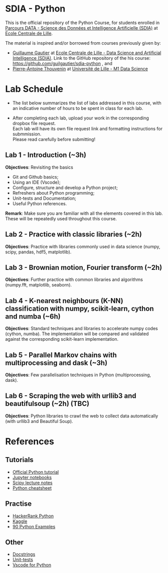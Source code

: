 # SDIA - Python

This is the official repository of the Python Course, for students enrolled in [Parcours DATA - Science des Données et Intelligence Artificielle (SDIA)](http://pierrechainais.ec-lille.fr/Centrale/Option_DAD/Accueil.html) at [Ecole Centrale de Lille](https://centralelille.fr/).

The material is inspired and/or borrowed from courses previously given by:

- [Guillaume Gautier](https://guilgautier.github.io/) at [Ecole Centrale de Lille - Data Science and Artificial Intelligence (SDIA)](http://pierrechainais.ec-lille.fr/Centrale/Option_DAD/Accueil.html). Link to the GitHub repository of the his course: https://github.com/guilgautier/sdia-python , and
- [Pierre-Antoine Thouvenin](https://pthouvenin.github.io/) at [Université de Lille - M1 Data Science](https://www.univ-lille.fr/formations/fr-00020709.html)

# Lab Schedule

- The list below summarizes the list of labs addressed in this course, with an indicative number of hours to be spent in class for each lab.

- After completing each lab, upload your work in the corresponding dropbox file request.\
Each lab will have its own file request link and formatting instructions for submmission.\
Please read carefully before submitting!

## Lab 1 - Introduction (~3h)

**Objectives**: Revisiting the basics

- Git and Github basics;
- Using an IDE (Vscode);
- Configure, structure and develop a Python project;
- Refreshers about Python programming;
- Unit-tests and Documentation;
- Useful Python references.

**Remark**: Make sure you are familiar with all the elements covered in this lab. These will be repeatedly used throughout this course.

## Lab 2 - Practice with classic libraries (~2h)

**Objectives**: Practice with libraries commonly used in data science (numpy, scipy, pandas, hdf5, matplotlib).

## Lab 3 - Brownian motion, Fourier transform (~2h)

**Objectives**: Further practice with common libraries and algorithms (numpy.fft, matplotlib, seaborn).

## Lab 4 - K-nearest neighbours (K-NN) classification with numpy, scikit-learn, cython and numba (~6h)

**Objectives**: Standard techniques and libraries to accelerate numpy codes (cython, numba). The implementation will be compared and validated against the corresponding scikit-learn implementation.

## Lab 5 - Parallel Markov chains with multiprocessing and dask (~3h)

**Objectives**: Few parallelisation techniques in Python (multiprocessing, dask).

## Lab 6 - Scraping the web with urllib3 and beautifulsoup (~2h) (TBC)

**Objectives**: Python libraries to crawl the web to collect data automatically (with urllib3 and Beautiful Soup).

# References

## Tutorials

- [Official Python tutorial](https://docs.python.org/3/tutorial/) 
- [Jupyter notebooks](https://jupyter-notebook.readthedocs.io/en/stable/notebook.html)
- [Scipy lecture notes](https://scipy-lectures.org/)
- [Python cheatsheet](https://quickref.me/python)

## Practise 

- [HackerRank Python](https://www.hackerrank.com/domains/python)
- [Kaggle](https://www.kaggle.com/learn/python)
- [90 Python Examples](https://github.com/milaan9/90_Python_Examples)

## Other

- [Docstrings](https://numpydoc.readthedocs.io/en/latest/format.html#docstring-standard)
- [Unit-tests](https://docs.python.org/3/library/unittest.html)
- [Vscode for Python](https://code.visualstudio.com/docs/python/testing)
